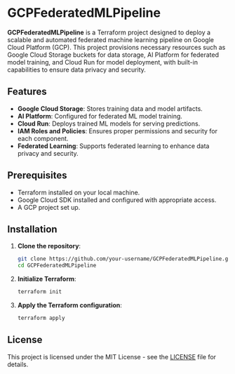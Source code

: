 # GCPFederatedMLPipeline

**GCPFederatedMLPipeline** is a Terraform project designed to deploy a scalable and automated federated machine learning pipeline on Google Cloud Platform (GCP). This project provisions necessary resources such as Google Cloud Storage buckets for data storage, AI Platform for federated model training, and Cloud Run for model deployment, with built-in capabilities to ensure data privacy and security.

## Features

- **Google Cloud Storage**: Stores training data and model artifacts.
- **AI Platform**: Configured for federated ML model training.
- **Cloud Run**: Deploys trained ML models for serving predictions.
- **IAM Roles and Policies**: Ensures proper permissions and security for each component.
- **Federated Learning**: Supports federated learning to enhance data privacy and security.

## Prerequisites

- Terraform installed on your local machine.
- Google Cloud SDK installed and configured with appropriate access.
- A GCP project set up.

## Installation

1. **Clone the repository**:
    ```sh
    git clone https://github.com/your-username/GCPFederatedMLPipeline.git
    cd GCPFederatedMLPipeline
    ```

2. **Initialize Terraform**:
    ```sh
    terraform init
    ```

3. **Apply the Terraform configuration**:
    ```sh
    terraform apply
    ```

## License

This project is licensed under the MIT License - see the [LICENSE](LICENSE) file for details.
